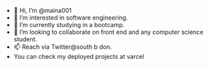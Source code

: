 - 👋 Hi, I’m @maina001
- 👀 I’m interested in software engineering.
- 🌱 I’m currently studying in a bootcamp.
- 💞️ I’m looking to collaborate on front end and any computer science student.
- 📫 Reach via Twitter@south b don.
-   You can check my deployed projects at varcel

<!---
maina001/maina001 is a ✨ special ✨ repository because its `README.md` (this file) appears on your GitHub profile.
You can click the Preview link to take a look at your changes.
--->
